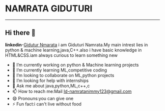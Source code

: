 # NAMRATA GIDUTURI
-----------------------------------------------------------------------------------------------------------------------------------------------------------------------------------
## Hi there 👋
**linkedin**-[Gidutur Nmarata](https://www.linkedin.com/in/giduturi-namrata-0898991b1/)
i am Giduturi Namrata.My main intrest lies in python & machine learning,java,C++.also i have basic knowledge in HTML&CSS.iam always curious to learn something new

- 🔭 I’m currently working on python & Machine learning projects
- 🌱 I’m currently learning ML,competitive coding
- 👯 I’m looking to collaborate on ML,python projects
- 🤔 I’m looking for help with internships
- 💬 Ask me about java,python,ML,c++,c
- 📫 How to reach me:Mail Id-namratanimmy123@gmail.com
- 😄 Pronouns:you can give one
- ⚡ Fun fact:i can't live without food
<!--
**namratanimmy/namratanimmy** is a ✨ _special_ ✨ repository because its `README.md` (this file) appears on your GitHub profile.

Here are some ideas to get you started:

- 🔭 I’m currently working on ...
- 🌱 I’m currently learning ...
- 👯 I’m looking to collaborate on ...
- 🤔 I’m looking for help with ...
- 💬 Ask me about ...
- 📫 How to reach me: ...
- 😄 Pronouns: ...
- ⚡ Fun fact: ...
-->
